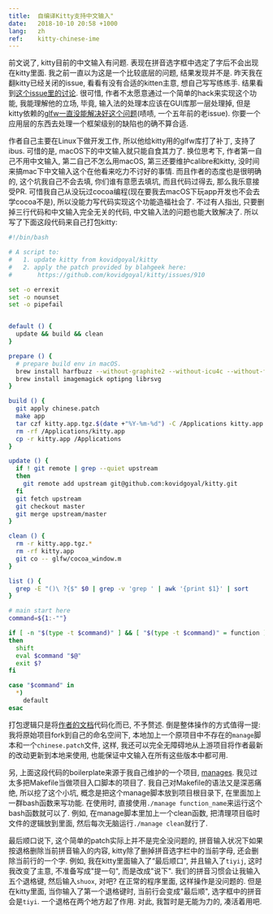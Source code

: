 ```yaml
---
title:  自编译Kitty支持中文输入"
date:   2018-10-10 20:58 +1000
lang:   zh
ref:    kitty-chinese-ime
---
```


前文说了, kitty目前的中文输入有问题. 表现在拼音选字框中选定了字后不会出现在kitty里面. 我之前一直以为这是一个比较底层的问题, 结果发现并不是. 昨天我在翻kitty已经关闭的issue, 看看有没有合适的kitten主意, 想自己写写练练手. 结果看到[这个issue里的讨论](https://github.com/kovidgoyal/kitty/issues/910). 很可惜, 作者不太愿意通过一个简单的hack来实现这个功能, 我能理解他的立场, 毕竟, 输入法的处理本应该在GUI库那一层处理掉, 但是kitty依赖的[glfw一直没能解决好这个问题](https://github.com/glfw/glfw/issues/41)(啧啧, 一个五年前的老issue). 你要一个应用层的东西去处理一个框架级别的缺陷也的确不算合适.

作者自己主要在Linux下做开发工作, 所以他给kitty用的glfw库打了补丁, 支持了ibus. 可惜的是, macOS下的中文输入就只能自食其力了. 换位思考下, 作者第一自己不用中文输入, 第二自己不怎么用macOS, 第三还要维护calibre和kitty, 没时间来搞mac下中文输入这个在他看来吃力不讨好的事情. 而且作者的态度也是很明确的, 这个坑我自己不会去填, 你们谁有意愿去填坑, 而且代码过得去, 那么我乐意接受PR. 可惜我自己从没玩过cocoa编程(现在要我去macOS下玩app开发也不会去学cocoa不是), 所以没能力写代码实现这个功能造福社会了. 不过有人指出, 只要删掉三行代码和中文输入完全无关的代码, 中文输入法的问题也能大致解决了. 所以写了下面这段代码来自己打包kitty:

```bash
#!/bin/bash

# A script to:
#   1. update kitty from kovidgoyal/kitty
#   2. apply the patch provided by blahgeek here:
#       https://github.com/kovidgoyal/kitty/issues/910

set -o errexit
set -o nounset
set -o pipefail


default () {
  update && build && clean
}

prepare () {
  # prepare build env in macOS.
  brew install harfbuzz --without-graphite2 --without-icu4c --without-freetype
  brew install imagemagick optipng librsvg
}

build () {
  git apply chinese.patch
  make app
  tar czf kitty.app.tgz.$(date +"%Y-%m-%d") -C /Applications kitty.app
  rm -rf /Applications/kitty.app
  cp -r kitty.app /Applications
}

update () {
  if ! git remote | grep --quiet upstream
  then
    git remote add upstream git@github.com:kovidgoyal/kitty.git
  fi
  git fetch upstream
  git checkout master
  git merge upstream/master
}

clean () {
  rm -r kitty.app.tgz.*
  rm -rf kitty.app
  git co -- glfw/cocoa_window.m
}

list () {
  grep -E "()\ ?{$" $0 | grep -v 'grep ' | awk '{print $1}' | sort
}

# main start here
command=${1:-""}

if [ -n "$(type -t $command)" ] && [ "$(type -t $command)" = function ]
then
  shift
  eval $command "$@"
  exit $?
fi

case "$command" in
  *)
    default
esac
```

打包逻辑只是将[作者的文档](https://sw.kovidgoyal.net/kitty/build.html)代码化而已, 不予赘述. 倒是整体操作的方式值得一提: 我将原始项目fork到自己的命名空间下, 本地加上一个原项目中不存在的`manage`脚本和一个`chinese.patch`文件, 这样, 我还可以完全无障碍地从上游项目将作者最新的改动更新到本地来使用, 也能保证中文输入在所有这些版本中都可用.

另, 上面这段代码的boilerplate来源于我自己维护的一个项目, [manages](https://github.com/xiaket/manages). 我见过太多把Makefile当做项目入口脚本的项目了. 我自己对Makefile的语法又是深恶痛绝, 所以挖了这个小坑, 概念是把这个manage脚本放到项目根目录下, 在里面加上一群bash函数来写功能. 在使用时, 直接使用`./manage function_name`来运行这个bash函数就可以了. 例如, 在manage脚本里加上一个clean函数, 把清理项目临时文件的逻辑放到里面, 然后每次无脑运行`./manage clean`就行了.

最后顺口说下, 这个简单的patch实际上并不是完全没问题的, 拼音输入状况下如果按退格删除当前拼音输入的内容, kitty除了删掉拼音选字栏中的当前字母, 还会删除当前行的一个字. 例如, 我在kitty里面输入了“最后顺口", 并且输入了`tiyij`, 这时我改变了主意, 不准备写成"提一句", 而是改成"说下". 我们的拼音习惯会让我输入五个退格键, 然后输入`shuox`, 对吧? 在正常的程序里面, 这样操作是没问题的. 但是在kitty里面, 当你输入了第一个退格键时, 当前行会变成"最后顺", 选字框中的拼音会是`tiyi`. 一个退格在两个地方起了作用. 对此, 我暂时是无能为力的, 凑活着用吧.
